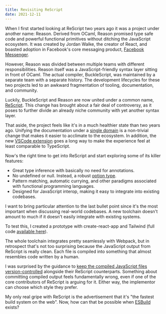 ```yaml
---
title: Revisiting ReScript
date: 2021-12-11
---
```


When I first started looking at ReScript two years ago it was a project under
another name: Reason. Derived from OCaml, Reason promised type safe code and
powerful functional primitives without ditching the JavaScript ecosystem. It was
created by Jordan Walke, the creator of React, and boasted adoption in
Facebook's core messaging product,
[Facebook Messenger](https://reasonml.github.io/blog/2017/09/08/messenger-50-reason).

However, Reason was divided between multiple teams with different
responsibilities. Reason itself was a JavaScript-friendly syntax layer sitting
in front of OCaml. The actual compiler, BuckleScript, was maintained by a
separate team with a separate history. The development lifecycles for these two
projects led to an awkward fragmentation of tooling, documentation, and
community.

Luckily, BuckleScript and Reason are now united under a common name,
[ReScript](https://rescript-lang.org/blog/bucklescript-is-rebranding). This
change has brought about a fair deal of controversy, as it poses to further
divide an already niche community with yet another syntax layer.

That aside, the project feels like it's in a much healthier state than two years
ago. Unifying the documentation under a
[single domain](https://rescript-lang.org/) is a non-trivial change that makes
it easier to acclimate to the ecosystem. In addition, the new
[VSCode extension](https://marketplace.visualstudio.com/items?itemName=chenglou92.rescript-vscode)
goes a long way to make the experience feel at least comparable to TypeScript.

Now's the right time to get into ReScript and start exploring some of its killer
features:

- Great type inference with basically no need for annotations.
- No undefined or null. Instead, a robust
  [option type](https://rescript-lang.org/docs/manual/latest/null-undefined-option).
- Pattern matching, automatic currying, and other paradigms associated with
  functional programming languages.
- Designed for JavaScript interop, making it easy to integrate into existing
  codebases.

I want to bring particular attention to the last bullet point since it's the
most important when discussing real-world codebases. A new toolchain doesn't
amount to much if it doesn't easily integrate with existing systems.

To test this, I created a prototype with create-react-app and Tailwind (full
code [available here](https://github.com/mgmarlow/rescript-cra)).

The whole toolchain integrates pretty seamlessly with Webpack, but in retrospect
that's not too surprising because the JavaScript output from ReScript is really
clean. Each file is compiled into something that almost resembles code written
by a human.

I was surprised by the guidance to
[keep the compiled JavaScript files version-controlled](https://github.com/ryyppy/rescript-nextjs-template/#why-are-the-generated-mjs-files-tracked-in-git)
alongside their ReScript counterparts. Something about committing compiled
output feels fundamentally wrong, even if one of the core contributors of
ReScript is arguing for it. Either way, the implementor can choose which style
they prefer.

My only real gripe with ReScript is the advertisement that it's "the fastest
build system on the web". Now, how can that be possible when
[ESBuild](https://esbuild.github.io/) exists?
